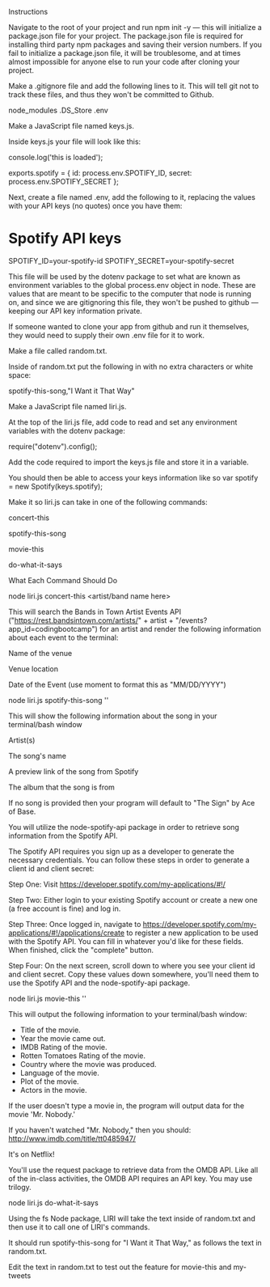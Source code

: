 Instructions


Navigate to the root of your project and run npm init -y — this will initialize a package.json file for your project. The package.json file is required for installing third party npm packages and saving their version numbers. If you fail to initialize a package.json file, it will be troublesome, and at times almost impossible for anyone else to run your code after cloning your project.


Make a .gitignore file and add the following lines to it. This will tell git not to track these files, and thus they won't be committed to Github.


node_modules
.DS_Store
.env

Make a JavaScript file named keys.js.


Inside keys.js your file will look like this:

console.log('this is loaded');

exports.spotify = {
  id: process.env.SPOTIFY_ID,
  secret: process.env.SPOTIFY_SECRET
};

Next, create a file named .env, add the following to it, replacing the values with your API keys (no quotes) once you have them:

# Spotify API keys

SPOTIFY_ID=your-spotify-id
SPOTIFY_SECRET=your-spotify-secret



This file will be used by the dotenv package to set what are known as environment variables to the global process.env object in node. These are values that are meant to be specific to the computer that node is running on, and since we are gitignoring this file, they won't be pushed to github — keeping our API key information private.


If someone wanted to clone your app from github and run it themselves, they would need to supply their own .env file for it to work.




Make a file called random.txt.


Inside of random.txt put the following in with no extra characters or white space:

spotify-this-song,"I Want it That Way"





Make a JavaScript file named liri.js.


At the top of the liri.js file, add code to read and set any environment variables with the dotenv package:


require("dotenv").config();

Add the code required to import the keys.js file and store it in a variable.



You should then be able to access your keys information like so
var spotify = new Spotify(keys.spotify);




Make it so liri.js can take in one of the following commands:


concert-this


spotify-this-song


movie-this


do-what-it-says





What Each Command Should Do


node liri.js concert-this <artist/band name here>


This will search the Bands in Town Artist Events API ("https://rest.bandsintown.com/artists/" + artist + "/events?app_id=codingbootcamp") for an artist and render the following information about each event to the terminal:


Name of the venue


Venue location


Date of the Event (use moment to format this as "MM/DD/YYYY")






node liri.js spotify-this-song '<song name here>'


This will show the following information about the song in your terminal/bash window


Artist(s)


The song's name


A preview link of the song from Spotify


The album that the song is from




If no song is provided then your program will default to "The Sign" by Ace of Base.


You will utilize the node-spotify-api package in order to retrieve song information from the Spotify API.


The Spotify API requires you sign up as a developer to generate the necessary credentials. You can follow these steps in order to generate a client id and client secret:


Step One: Visit https://developer.spotify.com/my-applications/#!/


Step Two: Either login to your existing Spotify account or create a new one (a free account is fine) and log in.


Step Three: Once logged in, navigate to https://developer.spotify.com/my-applications/#!/applications/create to register a new application to be used with the Spotify API. You can fill in whatever you'd like for these fields. When finished, click the "complete" button.


Step Four: On the next screen, scroll down to where you see your client id and client secret. Copy these values down somewhere, you'll need them to use the Spotify API and the node-spotify-api package.




node liri.js movie-this '<movie name here>'


This will output the following information to your terminal/bash window:
  * Title of the movie.
  * Year the movie came out.
  * IMDB Rating of the movie.
  * Rotten Tomatoes Rating of the movie.
  * Country where the movie was produced.
  * Language of the movie.
  * Plot of the movie.
  * Actors in the movie.


If the user doesn't type a movie in, the program will output data for the movie 'Mr. Nobody.'


If you haven't watched "Mr. Nobody," then you should: http://www.imdb.com/title/tt0485947/


It's on Netflix!




You'll use the request package to retrieve data from the OMDB API. Like all of the in-class activities, the OMDB API requires an API key. You may use trilogy.




node liri.js do-what-it-says


Using the fs Node package, LIRI will take the text inside of random.txt and then use it to call one of LIRI's commands.


It should run spotify-this-song for "I Want it That Way," as follows the text in random.txt.


Edit the text in random.txt to test out the feature for movie-this and my-tweets